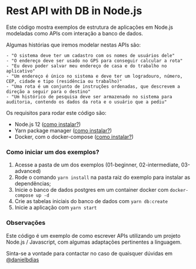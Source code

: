 # Rest API with DB in Node.js

Este código mostra exemplos de estrutura de aplicações em Node.js modeladas como APIs com interação a banco de dados.

Algumas histórias que iremos modelar nestas APIs são:

````
- "O sistema deve ter um cadastro com os nomes de usuários dele"
- "O endereço deve ser usado no GPS para conseguir calcular a rota"
- "Eu devo poder salvar meu endereço de casa e do trabalho no aplicativo"
- "Um endereço é único no sistema e deve ter um logradouro, número, CEP, cidade e tipo (residência ou trabalho)"
- "Uma rota é um conjunto de instruções ordenadas, que descrevem a direção a seguir para o destino"
- "Um histórico de pesquisa deve ser armazenado no sistema para auditoria, contendo os dados da rota e o usuário que a pediu"
````

Os requisitos para rodar este código são:
- Node.js 12 ([como instalar?](https://github.com/backend-br/como-instalar-xyz/tree/master/tutoriais/nodejs))
- Yarn package manager ([como instalar?](https://yarnpkg.com/pt-BR/docs/install#alternatives-stable))
- Docker, com o docker-compose ([como instalar?](https://github.com/backend-br/como-instalar-xyz/tree/master/tutoriais/docker))

### Como iniciar um dos exemplos?

1. Acesse a pasta de um dos exemplos (01-beginner, 02-intermediate, 03-advanced)
2. Rode o comando `yarn install` na pasta raiz do exemplo para instalar as dependências;
3. Inicie o banco de dados postgres em um container docker com `docker-compose up -d`
4. Crie as tabelas iniciais do banco de dados com `yarn db:create`
5. Inicie a aplicação com `yarn start`

### Observações

Este código é um exemplo de como escrever APIs utilizando um projeto Node.js / Javascript, com algumas adaptações pertinentes a linguagem.

Sinta-se a vontade para contactar no caso de quaisquer dúvidas em [@danielbdias](https://twitter.com/danielbdias)
